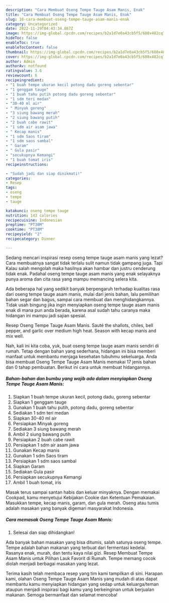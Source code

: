 ```yaml
---
description: "Cara Membuat Oseng Tempe Tauge Asam Manis, Enak"
title: "Cara Membuat Oseng Tempe Tauge Asam Manis, Enak"
slug: 16-cara-membuat-oseng-tempe-tauge-asam-manis-enak
category: Uncategorized
date: 2022-11-29T04:43:34.867Z
image: https://img-global.cpcdn.com/recipes/b2a1d7e0a43cb5f5/680x482cq70/oseng-tempe-tauge-asam-manis-foto-resep-utama.jpg
hideToc: false
enableToc: true
enableTocContent: false
thumbnail: https://img-global.cpcdn.com/recipes/b2a1d7e0a43cb5f5/680x482cq70/oseng-tempe-tauge-asam-manis-foto-resep-utama.jpg
cover: https://img-global.cpcdn.com/recipes/b2a1d7e0a43cb5f5/680x482cq70/oseng-tempe-tauge-asam-manis-foto-resep-utama.jpg
author: Admin
authorAv: notfound
ratingvalue: 3.6
reviewcount: 6
recipeingredient:
- "1 buah tempe ukuran kecil potong dadu goreng sebentar"
- "1 genggam tauge"
- "1 buah tahu putih potong dadu goreng sebentar"
- "1 sdm teri medan"
- "30-40 ml air"
- " Minyak goreng"
- "3 siung bawang merah"
- "2 siung bawang putih"
- "2 buah cabe rawit"
- "1 sdm air asam jawa"
- " Kecap manis"
- "1 sdm Saos tiram"
- "1 sdm saos sambal"
- " Garam"
- " Gula pasir"
- "secukupnya Kemangi"
- "1 buah tomat iris"
recipeinstructions:

- "Sudah jadi dan siap dinikmati!"
categories:
- Resep
tags:
- oseng
- tempe
- tauge

katakunci: oseng tempe tauge 
nutrition: 143 calories
recipecuisine: Indonesian
preptime: "PT30M"
cooktime: "PT38M"
recipeyield: "2"
recipecategory: Dinner

---
```



Sedang mencari inspirasi resep oseng tempe tauge asam manis yang lezat? Cara membuatnya sangat tidak terlalu sulit namun tidak gampang juga. Tapi Kalau salah mengolah maka hasilnya akan hambar dan justru cenderung tidak enak. Padahal oseng tempe tauge asam manis yang enak selayaknya punya aroma dan cita rasa yang mampu memancing selera kita.


Ada beberapa hal yang sedikit banyak berpengaruh terhadap kualitas rasa dari oseng tempe tauge asam manis, mulai dari jenis bahan, lalu pemilihan bahan segar dan bagus, sampai cara membuat dan menghidangkannya. Tidak usah bingung jika ingin menyiapkan oseng tempe tauge asam manis enak di mana pun anda berada, karena asal sudah tahu caranya maka hidangan ini mampu jadi sajian spesial.

Resep Oseng Tempe Tauge Asam Manis. Sauté the shallots, chiles, bell pepper, and garlic over medium high heat. Season with kecap manis and mix well.


Nah, kali ini kita coba, yuk, buat oseng tempe tauge asam manis sendiri di rumah. Tetap dengan bahan yang sederhana, hidangan ini bisa memberi manfaat untuk membantu menjaga kesehatan tubuhmu sekeluarga. Anda bisa membuat Oseng Tempe Tauge Asam Manis memakai 17 jenis bahan dan 0 tahap pembuatan. Berikut ini cara untuk membuat hidangannya.

<!--inarticleads1-->

##### Bahan-bahan dan bumbu yang wajib ada dalam menyiapkan Oseng Tempe Tauge Asam Manis:

1. Siapkan 1 buah tempe ukuran kecil, potong dadu, goreng sebentar
1. Siapkan 1 genggam tauge
1. Gunakan 1 buah tahu putih, potong dadu, goreng sebentar
1. Sediakan 1 sdm teri medan
1. Siapkan 30-40 ml air
1. Persiapkan  Minyak goreng
1. Sediakan 3 siung bawang merah
1. Ambil 2 siung bawang putih
1. Persiapkan 2 buah cabe rawit
1. Persiapkan 1 sdm air asam jawa
1. Gunakan  Kecap manis
1. Gunakan 1 sdm Saos tiram
1. Persiapkan 1 sdm saos sambal
1. Siapkan  Garam
1. Sediakan  Gula pasir
1. Persiapkan secukupnya Kemangi
1. Ambil 1 buah tomat, iris


Masak terus sampai santan habis dan keluar minyaknya. Dengan memakai Cookpad, kamu menyetujui Kebijakan Cookie dan Ketentuan Pemakaian. Masukkan tempe, kecap manis, garam, dan gula merah. Oseng atau tumis adalah masakan yang banyak digemari masyarakat Indonesia. 

<!--inarticleads2-->

##### Cara memasak Oseng Tempe Tauge Asam Manis:


1. Selesai dan siap dihidangkan!

Ada banyak bahan masakan yang bisa ditumis, salah satunya oseng tempe. Tempe adalah bahan makanan yang terbuat dari fermentasi kedelai. Rasanya enak, murah, dan tentu kaya nilai gizi. Resep Membuat Tempe Asam Manis untuk Pilihan Lauk Favorit di Rumah. Tempe memang cocok diolah menjadi berbagai masakan yang lezat. 

Terima kasih telah membaca resep yang tim kami tampilkan di sini. Harapan kami, olahan Oseng Tempe Tauge Asam Manis yang mudah di atas dapat membantu kamu menyiapkan hidangan yang sedap untuk keluarga/teman ataupun menjadi inspirasi bagi kamu yang berkeinginan untuk berjualan makanan. Semoga bermanfaat dan selamat mencoba!
